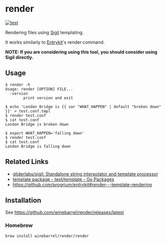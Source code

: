 # render

[![test](https://github.com/winebarrel/render/actions/workflows/test.yml/badge.svg)](https://github.com/winebarrel/render/actions/workflows/test.yml)

Rendering files using [Sigil](https://github.com/gliderlabs/sigil) templating.

It works similarly to [Entrykit](https://github.com/progrium/entrykit)'s render command.

**NOTE: If you are considering using this tool, you should consider using Sigil directly.**

## Usage

```
$ render -h
Usage: render [OPTION] FILE...
  -version
    	print version and exit
```

```
$ echo 'London Bridge is {{ var "WHAT_HAPPEN" | default "broken down" }}' > test.conf.tmpl
$ render test.conf
$ cat test.conf
London Bridge is broken down

$ export WHAT_HAPPEN='falling down'
$ render test.conf
$ cat test.conf
London Bridge is falling down
```

## Related Links

* [gliderlabs/sigil: Standalone string interpolator and template processor](https://github.com/gliderlabs/sigil)
* [template package - text/template - Go Packages](https://pkg.go.dev/text/template)
* https://github.com/progrium/entrykit#render---template-rendering

## Installation

See https://github.com/winebarrel/render/releases/latest

### Homebrew

```
brew install winebarrel/render/render
```


